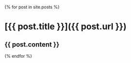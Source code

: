 ---
---

{% for post in site.posts %}
# [{{ post.title }}]({{ post.url }})
{{ post.content }}
----
{% endfor %}

